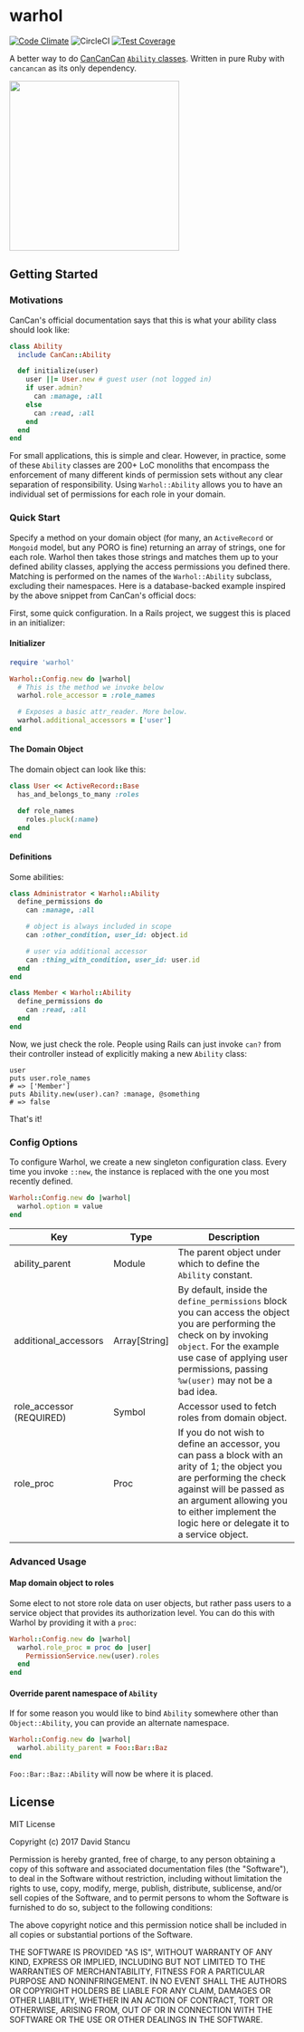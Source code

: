 # warhol

[![Code Climate](https://codeclimate.com/github/mach-kernel/warhol.png)](https://codeclimate.com/github/mach-kernel/warhol) ![CircleCI](https://circleci.com/gh/mach-kernel/warhol.svg?style=shield&circle-token=00f71ed6911aab669bda9ff2432ca6c66d54a5e0) [![Test Coverage](https://codeclimate.com/github/mach-kernel/warhol/badges/coverage.svg)](https://codeclimate.com/github/mach-kernel/warhol/coverage)

A better way to do [CanCanCan](https://github.com/CanCanCommunity/cancancan) [`Ability` classes](https://github.com/CanCanCommunity/cancancan/wiki/Defining-Abilities). Written in pure Ruby with `cancancan` as its only dependency.

<img height="300px" src="https://raw.github.com/mach-kernel/warhol/master/splash.jpg" />

## Getting Started

### Motivations

CanCan's official documentation says that this is what your ability class should look like:

```ruby
class Ability
  include CanCan::Ability

  def initialize(user)
    user ||= User.new # guest user (not logged in)
    if user.admin?
      can :manage, :all
    else
      can :read, :all
    end
  end
end
```

For small applications, this is simple and clear. However, in practice, some of these `Ability` classes are 200+ LoC monoliths that encompass the enforcement of many different kinds of permission sets without any clear separation of responsibility. Using `Warhol::Ability` allows you to have an individual set of permissions for each role in your domain.


### Quick Start

Specify a method on your domain object (for many, an `ActiveRecord` or `Mongoid` model, but any PORO is fine) returning an array of strings, one for each role. Warhol then takes those strings and matches them up to your defined ability classes, applying the access permissions you defined there. Matching is performed on the names of the `Warhol::Ability` subclass, excluding their namespaces. Here is a database-backed example inspired by the above snippet from CanCan's official docs:

First, some quick configuration. In a Rails project, we suggest this is placed in an initializer:

#### Initializer

```ruby
require 'warhol'

Warhol::Config.new do |warhol|
  # This is the method we invoke below
  warhol.role_accessor = :role_names

  # Exposes a basic attr_reader. More below.
  warhol.additional_accessors = ['user']
end
```

#### The Domain Object

The domain object can look like this: 

```ruby
class User << ActiveRecord::Base
  has_and_belongs_to_many :roles

  def role_names
    roles.pluck(:name)
  end
end
```

#### Definitions

Some abilities:

```ruby
class Administrator < Warhol::Ability
  define_permissions do
    can :manage, :all

    # object is always included in scope
    can :other_condition, user_id: object.id

    # user via additional accessor
    can :thing_with_condition, user_id: user.id
  end
end

class Member < Warhol::Ability
  define_permissions do
    can :read, :all
  end
end
```

Now, we just check the role. People using Rails can just invoke `can?` from their controller instead of explicitly making a new `Ability` class:

```
user
puts user.role_names
# => ['Member']
puts Ability.new(user).can? :manage, @something
# => false
```

That's it!

### Config Options

To configure Warhol, we create a new singleton configuration class. Every time you invoke `::new`, the instance is replaced with the one you most recently defined. 

```ruby
Warhol::Config.new do |warhol|
  warhol.option = value
end
```
| Key                      | Type          | Description                                                                                                                                                                                                                                           |
|--------------------------|---------------|-------------------------------------------------------------------------------------------------------------------------------------------------------------------------------------------------------------------------------------------------------|
| ability_parent           | Module        | The parent object under which to define the `Ability` constant.                                                                                                                                                                                       |
| additional_accessors     | Array[String] | By default, inside the `define_permissions` block you can access the object you are performing the check on by invoking `object`. For the example use case of applying user permissions, passing `%w(user)` may not be a bad idea.                    |
| role_accessor (REQUIRED) | Symbol        | Accessor used to fetch roles from domain object.                                                                                                                                                                                                      |
| role_proc                | Proc          | If you do not wish to define an accessor, you can pass a block with an arity of 1; the object you are performing the check against will be passed as an argument allowing you to either implement the logic here or delegate it to a service object.  |


### Advanced Usage

#### Map domain object to roles

Some elect to not store role data on user objects, but rather pass users to a service object that provides its authorization level. You can do this with Warhol by providing it with a `proc`:

```ruby
Warhol::Config.new do |warhol|
  warhol.role_proc = proc do |user|
    PermissionService.new(user).roles
  end
end
```

#### Override parent namespace of `Ability`

If for some reason you would like to bind `Ability` somewhere other than `Object::Ability`, you can provide an alternate namespace. 

```ruby
Warhol::Config.new do |warhol|
  warhol.ability_parent = Foo::Bar::Baz
end
```

`Foo::Bar::Baz::Ability` will now be where it is placed. 


## License

MIT License

Copyright (c) 2017 David Stancu

Permission is hereby granted, free of charge, to any person obtaining a copy
of this software and associated documentation files (the "Software"), to deal
in the Software without restriction, including without limitation the rights
to use, copy, modify, merge, publish, distribute, sublicense, and/or sell
copies of the Software, and to permit persons to whom the Software is
furnished to do so, subject to the following conditions:

The above copyright notice and this permission notice shall be included in all
copies or substantial portions of the Software.

THE SOFTWARE IS PROVIDED "AS IS", WITHOUT WARRANTY OF ANY KIND, EXPRESS OR
IMPLIED, INCLUDING BUT NOT LIMITED TO THE WARRANTIES OF MERCHANTABILITY,
FITNESS FOR A PARTICULAR PURPOSE AND NONINFRINGEMENT. IN NO EVENT SHALL THE
AUTHORS OR COPYRIGHT HOLDERS BE LIABLE FOR ANY CLAIM, DAMAGES OR OTHER
LIABILITY, WHETHER IN AN ACTION OF CONTRACT, TORT OR OTHERWISE, ARISING FROM,
OUT OF OR IN CONNECTION WITH THE SOFTWARE OR THE USE OR OTHER DEALINGS IN THE
SOFTWARE.
